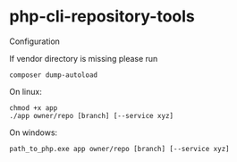 # php-cli-repository-tools

Configuration

If vendor directory is missing please run
```
composer dump-autoload
```

On linux:
```
chmod +x app
./app owner/repo [branch] [--service xyz]
```
On windows:
```
path_to_php.exe app owner/repo [branch] [--service xyz]
```

